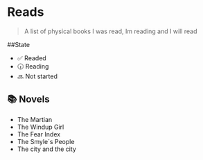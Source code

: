 # Reads

> A list of physical books I was read, Im reading and I will read

##State

- :white_check_mark: Readed
- :clock630: Reading
- :soon: Not started

## :books: Novels

- The Martian
- The Windup Girl
- The Fear Index
- The Smyle´s People
- The city and the city
